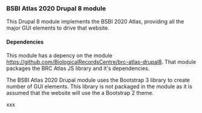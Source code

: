 ### BSBI Atlas 2020 Drupal 8 module
This Drupal 8 module implements the BSBI 2020 Atlas, providing all the major GUI elements to drive that website.

#### Dependencies
This module has a depency on the module https://github.com/BiologicalRecordsCentre/brc-atlas-drupal8. That module packages the BRC Atlas JS library and it's dependencies.

The BSBI Atlas 2020 Drupal module uses the Bootstrap 3 library to create number of GUI elements. This library is not packaged in the module as it is assumed that the website will use the a Bootstrap 2 theme.

xxx